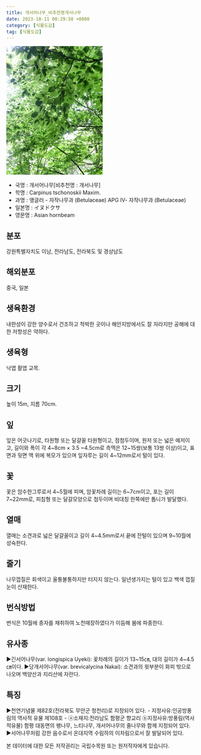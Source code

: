 ```yaml
---
title: 개서어나무_비추천명개서나무
date: 2023-10-11 00:29:58 +0800
category: [식물도감]
tag: [식물도감]
---
```




![개서어나무[비추천명 : 개서나무]](/assets/img/fileUpload/plants/basic/Betulaceae/Carpinus/928/928_1_th2.jpg)
- 국명 : 개서어나무[비추천명 : 개서나무]
- 학명 : Carpinus tschonoskii Maxim.
- 과명 : 앵글러 - 자작나무과 (Betulaceae) APG Ⅳ- 자작나무과 (Betulaceae)
- 일본명 : イヌドクサ
- 영문명 : Asian hornbeam


## 분포
강원특별자치도 이남, 전라남도, 전라북도 및 경상남도
## 해외분포
중국, 일본
## 생육환경
내한성이 강한 양수로서 건조하고 척박한 곳이나 해안지방에서도 잘 자라지만 공해에 대한 저항성은 약하다.
## 생육형
낙엽 활엽 교목.
## 크기
높이 15m, 지름 70cm.
## 잎
잎은 어긋나기로, 타원형 또는 달걀꼴 타원형이고, 점첨두이며, 원저 또는 넓은 예저이고, 길이와 폭이 각 4~8cm × 3.5 ~4.5cm로 측맥은 12~15쌍(보통 13쌍 이상)이고, 표면과 뒷면 맥 위에 복모가 있으며 잎자루는 길이 4~12mm로서 털이 있다.
## 꽃
꽃은 암수한그루로서  4~5월에 피며, 암꽃차례 길이는 6~7cm이고, 포는 길이 7~22mm로, 피침형 또는 달걀모양으로 첨두이며 비대칭 한쪽에만 톱니가 발달했다.
## 열매
열매는 소견과로 넓은 달걀꼴이고 길이 4~4.5mm로서 끝에 잔털이 있으며 9~10월에 성숙한다.
## 줄기
나무껍질은 회색이고 울퉁불퉁하지만 터지지 않는다. 일년생가지는 털이 있고 백색 껍질눈이 산재한다.
## 번식방법
번식은 10월에 종자를 채취하여 노천매장하였다가 이듬해 봄에 파종한다.
## 유사종
▶긴서어나무(var. longispica Uyeki): 꽃차례의 길이가 13~15㎝, 대의 길이가 4~4.5㎝이다. 
▶당개서어나무(var. brevicalycina Nakai): 소견과의 윗부분이 화피 밖으로 나오며 백양산과 지리산에 자란다.
## 특징
▶천연기념물 
제82호(전라북도 무안군 청천리)로 지정되어 있다. - 지정사유:인공방풍림의 역사적 유물
제108호 - ⓐ소재지:전라남도 함평군 향교리 ⓑ지정사유:방풍림(역사적유물) 함평 대동면의 팽나무, 느티나무, 개서어나무의 줄나무와 함께 지정되어 있다.
▶서어나무처럼 강한 음수로서 온대지역 수림하의 이차림으로서 잘 발달되어 있다.






본 데이터에 대한 모든 저작권리는 국립수목원 또는 원저작자에게 있습니다.
